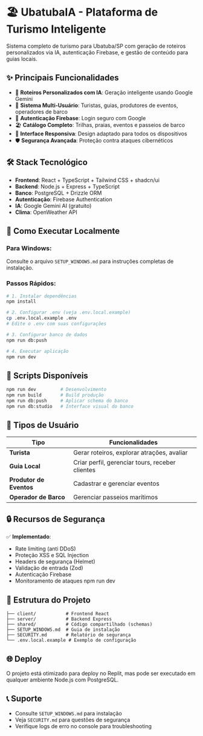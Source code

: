 # 🏖️ UbatubaIA - Plataforma de Turismo Inteligente

Sistema completo de turismo para Ubatuba/SP com geração de roteiros personalizados via IA, autenticação Firebase, e gestão de conteúdo para guias locais.

## ✨ Principais Funcionalidades

- 🤖 **Roteiros Personalizados com IA**: Geração inteligente usando Google Gemini
- 👥 **Sistema Multi-Usuário**: Turistas, guias, produtores de eventos, operadores de barco
- 🔐 **Autenticação Firebase**: Login seguro com Google
- 🏖️ **Catálogo Completo**: Trilhas, praias, eventos e passeios de barco
- 📱 **Interface Responsiva**: Design adaptado para todos os dispositivos
- 🛡️ **Segurança Avançada**: Proteção contra ataques cibernéticos

## 🛠️ Stack Tecnológico

- **Frontend**: React + TypeScript + Tailwind CSS + shadcn/ui
- **Backend**: Node.js + Express + TypeScript
- **Banco**: PostgreSQL + Drizzle ORM
- **Autenticação**: Firebase Authentication
- **IA**: Google Gemini AI (gratuito)
- **Clima**: OpenWeather API

## 🚀 Como Executar Localmente

### Para Windows:
Consulte o arquivo `SETUP_WINDOWS.md` para instruções completas de instalação.

### Passos Rápidos:
```bash
# 1. Instalar dependências
npm install

# 2. Configurar .env (veja .env.local.example)
cp .env.local.example .env
# Edite o .env com suas configurações

# 3. Configurar banco de dados
npm run db:push

# 4. Executar aplicação
npm run dev
```

## 🔧 Scripts Disponíveis

```bash
npm run dev         # Desenvolvimento
npm run build       # Build produção
npm run db:push     # Aplicar schema do banco
npm run db:studio   # Interface visual do banco
```

## 🎯 Tipos de Usuário

| Tipo | Funcionalidades |
|------|----------------|
| **Turista** | Gerar roteiros, explorar atrações, avaliar |
| **Guia Local** | Criar perfil, gerenciar tours, receber clientes |
| **Produtor de Eventos** | Cadastrar e gerenciar eventos |
| **Operador de Barco** | Gerenciar passeios marítimos |

## 🔒 Recursos de Segurança

✅ **Implementado**:
- Rate limiting (anti DDoS)
- Proteção XSS e SQL Injection
- Headers de segurança (Helmet)
- Validação de entrada (Zod)
- Autenticação Firebase
- Monitoramento de ataques
npm run dev

## 📂 Estrutura do Projeto

```
├── client/           # Frontend React
├── server/           # Backend Express
├── shared/           # Código compartilhado (schemas)
├── SETUP_WINDOWS.md  # Guia de instalação
├── SECURITY.md       # Relatório de segurança
└── .env.local.example # Exemplo de configuração
```

## 🌐 Deploy

O projeto está otimizado para deploy no Replit, mas pode ser executado em qualquer ambiente Node.js com PostgreSQL.

## 📞 Suporte

- Consulte `SETUP_WINDOWS.md` para instalação
- Veja `SECURITY.md` para questões de segurança
- Verifique logs de erro no console para troubleshooting